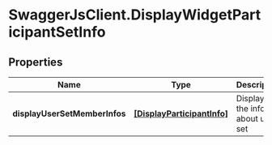 # SwaggerJsClient.DisplayWidgetParticipantSetInfo

## Properties
Name | Type | Description | Notes
------------ | ------------- | ------------- | -------------
**displayUserSetMemberInfos** | [**[DisplayParticipantInfo]**](DisplayParticipantInfo.md) | Displays the info about user set | [optional] 


